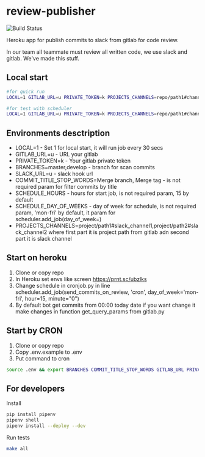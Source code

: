 # review-publisher

![Build Status](https://github.com/otis22/review-publisher/workflows/CI/badge.svg)


Heroku app for publish commits to slack from gitlab for code review.

In our team all teammate must review all written code, we use slack and gitlab. We've made this stuff. 

## Local start 

```bash
#for quick run
LOCAL=1 GITLAB_URL=u PRIVATE_TOKEN=k PROJECTS_CHANNELS=repo/path1#channel1 BRANCHES=master,develop SLACK_URL=u python main.py
```

```bash
#for test with scheduler
LOCAL=1 GITLAB_URL=u PRIVATE_TOKEN=k PROJECTS_CHANNELS=repo/path1#channel1 BRANCHES=master,develop SLACK_URL=u python cronjob.py
```


## Environments desctription
* LOCAL=1 - Set 1 for local start, it will run job every 30 secs
* GITLAB_URL=u - URL your gitlab 
* PRIVATE_TOKEN=k - Your gitlab private token
* BRANCHES=master,develop - branch for scan commits
* SLACK_URL=u - slack hook url
* COMMIT_TITLE_STOP_WORDS=Merge branch, Merge tag - is not required param for filter commits by title
* SCHEDULE_HOURS - hours for start job, is not required param, 15 by default
* SCHEDULE_DAY_OF_WEEKS - day of week for schedule, is not required param, 'mon-fri' by default, it param for scheduler.add_job(day_of_week=) 
* PROJECTS_CHANNELS=project/path1#slack_channel1,project/path2#slack_channel2 where first part it is project path from gitlab adn second part it is slack channel

## Start on heroku
1. Clone or copy repo
1. In Heroku set envs like screen https://prnt.sc/ubzlks
1. Change schedule in cronjob.py in line scheduler.add_job(send_commits_on_review, 'cron', day_of_week='mon-fri', hour=15, minute="0")
1. By default bot get commits from 00:00 today date if you want change it make changes in function get_query_params from gitlab.py

## Start by CRON

1. Clone or copy repo
2. Copy .env.example to .env
3. Put command to cron 

```bash
source .env && export BRANCHES COMMIT_TITLE_STOP_WORDS GITLAB_URL PRIVATE_TOKEN PROJECTS_CHANNELS SLACK_URL TIMEZONE && python main.py
```

## For developers 

Install 
```bash
pip install pipenv
pipenv shell
pipenv install --deploy --dev
```

Run tests
```bash
make all
```
